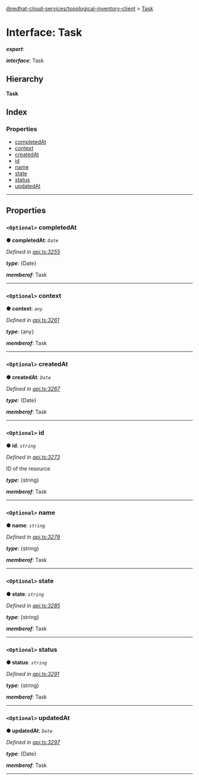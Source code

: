 [@redhat-cloud-services/topological-inventory-client](../README.md) > [Task](../interfaces/task.md)

# Interface: Task

*__export__*: 

*__interface__*: Task

## Hierarchy

**Task**

## Index

### Properties

* [completedAt](task.md#completedat)
* [context](task.md#context)
* [createdAt](task.md#createdat)
* [id](task.md#id)
* [name](task.md#name)
* [state](task.md#state)
* [status](task.md#status)
* [updatedAt](task.md#updatedat)

---

## Properties

<a id="completedat"></a>

### `<Optional>` completedAt

**● completedAt**: *`Date`*

*Defined in [api.ts:3255](https://github.com/RedHatInsights/javascript-clients/blob/master/packages/topological-inventory/api.ts#L3255)*

*__type__*: {Date}

*__memberof__*: Task

___
<a id="context"></a>

### `<Optional>` context

**● context**: *`any`*

*Defined in [api.ts:3261](https://github.com/RedHatInsights/javascript-clients/blob/master/packages/topological-inventory/api.ts#L3261)*

*__type__*: {any}

*__memberof__*: Task

___
<a id="createdat"></a>

### `<Optional>` createdAt

**● createdAt**: *`Date`*

*Defined in [api.ts:3267](https://github.com/RedHatInsights/javascript-clients/blob/master/packages/topological-inventory/api.ts#L3267)*

*__type__*: {Date}

*__memberof__*: Task

___
<a id="id"></a>

### `<Optional>` id

**● id**: *`string`*

*Defined in [api.ts:3273](https://github.com/RedHatInsights/javascript-clients/blob/master/packages/topological-inventory/api.ts#L3273)*

ID of the resource

*__type__*: {string}

*__memberof__*: Task

___
<a id="name"></a>

### `<Optional>` name

**● name**: *`string`*

*Defined in [api.ts:3279](https://github.com/RedHatInsights/javascript-clients/blob/master/packages/topological-inventory/api.ts#L3279)*

*__type__*: {string}

*__memberof__*: Task

___
<a id="state"></a>

### `<Optional>` state

**● state**: *`string`*

*Defined in [api.ts:3285](https://github.com/RedHatInsights/javascript-clients/blob/master/packages/topological-inventory/api.ts#L3285)*

*__type__*: {string}

*__memberof__*: Task

___
<a id="status"></a>

### `<Optional>` status

**● status**: *`string`*

*Defined in [api.ts:3291](https://github.com/RedHatInsights/javascript-clients/blob/master/packages/topological-inventory/api.ts#L3291)*

*__type__*: {string}

*__memberof__*: Task

___
<a id="updatedat"></a>

### `<Optional>` updatedAt

**● updatedAt**: *`Date`*

*Defined in [api.ts:3297](https://github.com/RedHatInsights/javascript-clients/blob/master/packages/topological-inventory/api.ts#L3297)*

*__type__*: {Date}

*__memberof__*: Task

___

